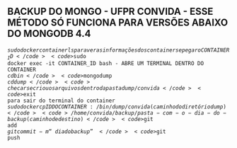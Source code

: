 ## BACKUP DO MONGO - UFPR CONVIDA - ESSE MÉTODO SÓ FUNCIONA PARA VERSÕES ABAIXO DO MONGODB 4.4
<code>$sudo docker container ls para ver as informações dos containers e pegar o CONTAINER_ID</code>  
<code>$sudo docker exec -it CONTAINER_ID bash - ABRE UM TERMINAL DENTRO DO CONTAINER</code>  
<code>$cd bin</code>  
<code>$mongodump</code>  
<code>$cd dump</code>  
<code>checar se criou os arquivos dentro da pasta dump/convida</code>  
<code>$exit para sair do terminal do container</code>  
<code>$sudo docker cp IDDOCONTAINER:/bin/dump/convida (caminho do diretório dump)</code>  
<code>/home/convida/backup/pasta-com-o-dia-do-backup (caminho de destino)</code>  
<code>$git add <pasta-do-backup></code>  
<code>$git commit -m “dia do backup”</code>  
<code>$git push</code>  